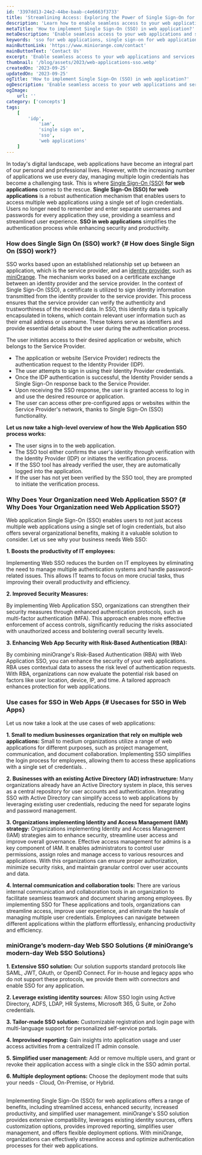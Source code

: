 ```yaml
---
id: '3397dd13-24e2-44be-baab-c4e6663f3733'
title: 'Streamlining Access: Exploring the Power of Single Sign-On for Web Applications'
description: 'Learn how to enable seamless access to your web applications and services by implementing Single Sign-On (SSO), which empowers users to effortlessly navigate multiple apps and websites with a single set of credentials.'
metaTitle: 'How to implement Single Sign-On (SSO) in web application?'
metaDescription: 'Enable seamless access to your web applications and services by implementing Single Sign-On (SSO), empowering users to effortlessly navigate multiple apps and websites with a single set of credentials.'
keywords: 'sso for web applications, single sign-on for web applications'
mainButtonLink: 'https://www.miniorange.com/contact'
mainButtonText: 'Contact Us'
excerpt: 'Enable seamless access to your web applications and services by implementing Single Sign-On (SSO), empowering users to effortlessly navigate multiple apps and websites with a single set of credentials.'
thumbnail: '/blog/assets/2023/web-applications-sso.webp'
createdOn: '2023-09-25'
updatedOn: '2023-09-25'
ogTitle: 'How to implement Single Sign-On (SSO) in web application?'
ogDescription: 'Enable seamless access to your web applications and services by implementing Single Sign-On (SSO), empowering users to effortlessly navigate multiple apps and websites with a single set of credentials.'
ogImage:
    url: ''
category: ['concepts']
tags:
    [
		'idp',
			'iam',
			'single sign on',
			'sso',
			'web applications'
    ]
---
```


In today's digital landscape, web applications have become an integral part of our personal and professional lives. However, with the increasing number of applications we use every day, managing multiple login credentials has become a challenging task. This is where [Single Sign-On (SSO)](https://www.miniorange.com/products/single-sign-on-sso) **for web applications** comes to the rescue.
**Single Sign-On (SSO) for web applications** is a robust authentication mechanism that enables users to access multiple web applications using a single set of login credentials. Users no longer need to remember and enter separate usernames and passwords for every application they use, providing a seamless and streamlined user experience. **SSO in web applications** simplifies the authentication process while enhancing security and productivity.



### How does Single Sign On (SSO) work? {# How does Single Sign On (SSO) work?}

SSO works based upon an established relationship set up between an application, which is the service provider, and an [identity provider](https://www.miniorange.com/iam/), such as [miniOrange](https://www.miniorange.com/). The mechanism works based on a certificate exchange between an identity provider and the service provider. 
In the context of Single Sign-On (SSO), a certificate is utilized to sign identity information transmitted from the identity provider to the service provider. This process ensures that the service provider can verify the authenticity and trustworthiness of the received data. In SSO, this identity data is typically encapsulated in tokens, which contain relevant user information such as their email address or username. These tokens serve as identifiers and provide essential details about the user during the authentication process.  

The user initiates access to their desired application or website, which belongs to the Service Provider.

- The application or website (Service Provider) redirects the authentication request to the Identity Provider (IDP).
- The user attempts to sign in using their Identity Provider credentials.
- Once the IDP authentication is successful, the Identity Provider sends a Single Sign-On response back to the Service Provider.
- Upon receiving the SSO response, the user is granted access to log in and use the desired resource or application.
- The user can access other pre-configured apps or websites within the Service Provider's network, thanks to Single Sign-On (SSO) functionality.  


**Let us now take a high-level overview of how the Web Application SSO process works:**

- The user signs in to the web application.
- The SSO tool either confirms the user's identity through verification with the Identity Provider (IDP) or initiates the verification process.
- If the SSO tool has already verified the user, they are automatically logged into the application.
- If the user has not yet been verified by the SSO tool, they are prompted to initiate the verification process.


### Why Does Your Organization need Web Application SSO? {# Why Does Your Organization need Web Application SSO?}

Web application Single Sign-On (SSO) enables users to not just access multiple web applications using a single set of login credentials, but also offers several organizational benefits, making it a valuable solution to consider. Let us see why your business needs Web SSO:

**1. Boosts the productivity of IT employees:**

Implementing Web SSO reduces the burden on IT employees by eliminating the need to manage multiple authentication systems and handle password-related issues. This allows IT teams to focus on more crucial tasks, thus improving their overall productivity and efficiency.

**2. Improved Security Measures:**

By implementing Web Application SSO, organizations can strengthen their security measures through enhanced authentication protocols, such as multi-factor authentication (MFA). This approach enables more effective enforcement of access controls, significantly reducing the risks associated with unauthorized access and bolstering overall security levels.  

**3. Enhancing Web App Security with Risk-Based Authentication (RBA):**

By combining miniOrange's Risk-Based Authentication (RBA) with Web Application SSO, you can enhance the security of your web applications. RBA uses contextual data to assess the risk level of authentication requests. With RBA, organizations can now evaluate the potential risk based on factors like user location, device, IP, and time. A tailored approach enhances protection for web applications.


### Use cases for SSO in Web Apps {# Usecases for SSO in Web Apps}
Let us now take a look at the use cases of web applications:

**1. Small to medium businesses organization that rely on multiple web applications:**
Small to medium organizations utilize a range of web applications for different purposes, such as project management, communication, and document collaboration. Implementing SSO simplifies the login process for employees, allowing them to access these applications with a single set of credentials. .

**2. Businesses with an existing Active Directory (AD) infrastructure:**
Many organizations already have an Active Directory system in place, this serves as a central repository for user accounts and authentication. Integrating SSO with Active Directory can simplify access to web applications by leveraging existing user credentials, reducing the need for separate logins and password management.

**3. Organizations implementing Identity and Access Management (IAM) strategy:**
Organizations implementing Identity and Access Management (IAM) strategies aim to enhance security, streamline user access and improve overall governance. Effective access management for admins is a key component of IAM. It enables administrators to control user permissions, assign roles and manage access to various resources and applications. With this organizations can ensure proper authorization, minimize security risks, and maintain granular control over user accounts and data.

**4. Internal communication and collaboration tools:**
There are various internal communication and collaboration tools in an organization to facilitate seamless teamwork and document sharing among employees. By implementing SSO for These applications and tools, organizations can streamline access, improve user experience, and eliminate the hassle of managing multiple user credentials. Employees can navigate between different applications within the platform effortlessly, enhancing productivity and efficiency.

### miniOrange’s modern-day Web SSO Solutions {# miniOrange’s modern-day Web SSO Solutions}

**1. Extensive SSO solution:** Our solution supports standard protocols like SAML, JWT, OAuth, or OpenID Connect. For in-house and legacy apps who do not support these protocols, we provide them with connectors and enable SSO for any application. 

**2. Leverage existing identity sources:** Allow SSO login using Active Directory, ADFS, LDAP, HR Systems, Microsoft 365, G Suite, or Zoho credentials.

**3. Tailor-made SSO solution:** Customizable registration and login page with multi-language support for personalized self-service portals.

**4. Improvised reporting:** Gain insights into application usage and user access activities from a centralized IT admin console.

**5. Simplified user management:** Add or remove multiple users, and grant or revoke their application access with a single click in the SSO admin portal.

**6. Multiple deployment options:** Choose the deployment mode that suits your needs - Cloud, On-Premise, or Hybrid.<br><br>

Implementing Single Sign-On (SSO) for web applications offers a range of benefits, including streamlined access, enhanced security, increased productivity, and simplified user management. miniOrange's SSO solution provides extensive compatibility, leverages existing identity sources, offers customization options, provides improved reporting, simplifies user management, and offers flexible deployment options. With miniOrange, organizations can effectively streamline access and optimize authentication processes for their web applications.

